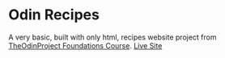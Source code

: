 # Odin Recipes
A very basic, built with only html, recipes website project from [TheOdinProject Foundations Course](https://www.theodinproject.com/lessons/foundations-recipes).
[Live Site](https://hernanpog.github.io/odin-recipes/)
